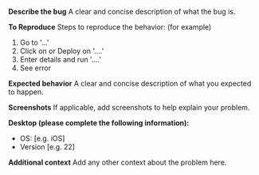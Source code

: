 **Describe the bug**
A clear and concise description of what the bug is.

**To Reproduce**
Steps to reproduce the behavior: (for example)
1. Go to '...'
2. Click on or Deploy on '....'
3. Enter details and run '....'
4. See error

**Expected behavior**
A clear and concise description of what you expected to happen.

**Screenshots**
If applicable, add screenshots to help explain your problem.

**Desktop (please complete the following information):**
 - OS: [e.g. iOS]
 - Version [e.g. 22]

**Additional context**
Add any other context about the problem here.
